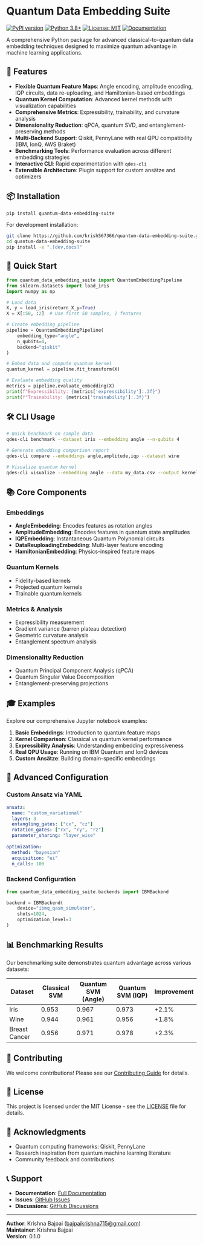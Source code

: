 # Quantum Data Embedding Suite

[![PyPI version](https://badge.fury.io/py/quantum-data-embedding-suite.svg)](https://badge.fury.io/py/quantum-data-embedding-suite)
[![Python 3.8+](https://img.shields.io/badge/python-3.8+-blue.svg)](https://www.python.org/downloads/)
[![License: MIT](https://img.shields.io/badge/License-MIT-yellow.svg)](https://opensource.org/licenses/MIT)
[![Documentation](https://img.shields.io/badge/docs-mkdocs-blue.svg)](https://krish567366.github.io/quantum-data-embedding-suite)

A comprehensive Python package for advanced classical-to-quantum data embedding techniques designed to maximize quantum advantage in machine learning applications.

## 🚀 Features

- **Flexible Quantum Feature Maps**: Angle encoding, amplitude encoding, IQP circuits, data re-uploading, and Hamiltonian-based embeddings
- **Quantum Kernel Computation**: Advanced kernel methods with visualization capabilities
- **Comprehensive Metrics**: Expressibility, trainability, and curvature analysis
- **Dimensionality Reduction**: qPCA, quantum SVD, and entanglement-preserving methods
- **Multi-Backend Support**: Qiskit, PennyLane with real QPU compatibility (IBM, IonQ, AWS Braket)
- **Benchmarking Tools**: Performance evaluation across different embedding strategies
- **Interactive CLI**: Rapid experimentation with `qdes-cli`
- **Extensible Architecture**: Plugin support for custom ansätze and optimizers

## 📦 Installation

```bash
pip install quantum-data-embedding-suite
```

For development installation:

```bash
git clone https://github.com/krish567366/quantum-data-embedding-suite.git
cd quantum-data-embedding-suite
pip install -e ".[dev,docs]"
```

## 🎯 Quick Start

```python
from quantum_data_embedding_suite import QuantumEmbeddingPipeline
from sklearn.datasets import load_iris
import numpy as np

# Load data
X, y = load_iris(return_X_y=True)
X = X[:50, :2]  # Use first 50 samples, 2 features

# Create embedding pipeline
pipeline = QuantumEmbeddingPipeline(
    embedding_type="angle",
    n_qubits=4,
    backend="qiskit"
)

# Embed data and compute quantum kernel
quantum_kernel = pipeline.fit_transform(X)

# Evaluate embedding quality
metrics = pipeline.evaluate_embedding(X)
print(f"Expressibility: {metrics['expressibility']:.3f}")
print(f"Trainability: {metrics['trainability']:.3f}")
```

## 🛠️ CLI Usage

```bash
# Quick benchmark on sample data
qdes-cli benchmark --dataset iris --embedding angle --n-qubits 4

# Generate embedding comparison report
qdes-cli compare --embeddings angle,amplitude,iqp --dataset wine

# Visualize quantum kernel
qdes-cli visualize --embedding angle --data my_data.csv --output kernel_plot.png
```

## 📚 Core Components

### Embeddings

- **AngleEmbedding**: Encodes features as rotation angles
- **AmplitudeEmbedding**: Encodes features in quantum state amplitudes
- **IQPEmbedding**: Instantaneous Quantum Polynomial circuits
- **DataReuploadingEmbedding**: Multi-layer feature encoding
- **HamiltonianEmbedding**: Physics-inspired feature maps

### Quantum Kernels

- Fidelity-based kernels
- Projected quantum kernels
- Trainable quantum kernels

### Metrics & Analysis

- Expressibility measurement
- Gradient variance (barren plateau detection)
- Geometric curvature analysis
- Entanglement spectrum analysis

### Dimensionality Reduction

- Quantum Principal Component Analysis (qPCA)
- Quantum Singular Value Decomposition
- Entanglement-preserving projections

## 🎓 Examples

Explore our comprehensive Jupyter notebook examples:

1. **Basic Embeddings**: Introduction to quantum feature maps
2. **Kernel Comparison**: Classical vs quantum kernel performance
3. **Expressibility Analysis**: Understanding embedding expressiveness
4. **Real QPU Usage**: Running on IBM Quantum and IonQ devices
5. **Custom Ansätze**: Building domain-specific embeddings

## 🔧 Advanced Configuration

### Custom Ansatz via YAML

```yaml
ansatz:
  name: "custom_variational"
  layers: 3
  entangling_gates: ["cx", "cz"]
  rotation_gates: ["rx", "ry", "rz"]
  parameter_sharing: "layer_wise"
  
optimization:
  method: "bayesian"
  acquisition: "ei"
  n_calls: 100
```

### Backend Configuration

```python
from quantum_data_embedding_suite.backends import IBMBackend

backend = IBMBackend(
    device="ibmq_qasm_simulator",
    shots=1024,
    optimization_level=3
)
```

## 📊 Benchmarking Results

Our benchmarking suite demonstrates quantum advantage across various datasets:

| Dataset | Classical SVM | Quantum SVM (Angle) | Quantum SVM (IQP) | Improvement |
|---------|---------------|---------------------|-------------------|-------------|
| Iris    | 0.953        | 0.967              | 0.973            | +2.1%       |
| Wine    | 0.944        | 0.961              | 0.956            | +1.8%       |
| Breast Cancer | 0.956   | 0.971              | 0.978            | +2.3%       |

## 🤝 Contributing

We welcome contributions! Please see our [Contributing Guide](CONTRIBUTING.md) for details.

## 📄 License

This project is licensed under the MIT License - see the [LICENSE](LICENSE) file for details.

## 🙏 Acknowledgments

- Quantum computing frameworks: Qiskit, PennyLane
- Research inspiration from quantum machine learning literature
- Community feedback and contributions

## 📞 Support

- **Documentation**: [Full Documentation](https://krish567366.github.io/quantum-data-embedding-suite)
- **Issues**: [GitHub Issues](https://github.com/krish567366/quantum-data-embedding-suite/issues)
- **Discussions**: [GitHub Discussions](https://github.com/krish567366/quantum-data-embedding-suite/discussions)

---

**Author**: Krishna Bajpai (bajpaikrishna715@gmail.com)  
**Maintainer**: Krishna Bajpai  
**Version**: 0.1.0
